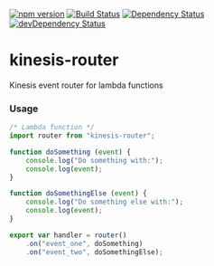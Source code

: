 [![npm version](https://badge.fury.io/js/kinesis-router.svg)](https://badge.fury.io/js/kinesis-router)
[![Build Status](https://travis-ci.org/lk-architecture/kinesis-router.svg?branch=master)](https://travis-ci.org/lk-architecture/kinesis-router)
[![Dependency Status](https://david-dm.org/lk-architecture/kinesis-router.svg)](https://david-dm.org/lk-architecture/kinesis-router)
[![devDependency Status](https://david-dm.org/lk-architecture/kinesis-router/dev-status.svg)](https://david-dm.org/lk-architecture/kinesis-router#info=devDependencies)

# kinesis-router

Kinesis event router for lambda functions

### Usage

```js
/* Lambda function */
import router from "kinesis-router";

function doSomething (event) {
    console.log("Do something with:");
    console.log(event);
}

function doSomethingElse (event) {
    console.log("Do something else with:");
    console.log(event);
}

export var handler = router()
    .on("event_one", doSomething)
    .on("event_two", doSomethingElse);
```
